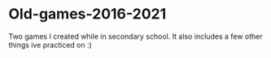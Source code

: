 # Old-games-2016-2021
Two games I created while in secondary school. It also includes a few other things ive practiced on :)
